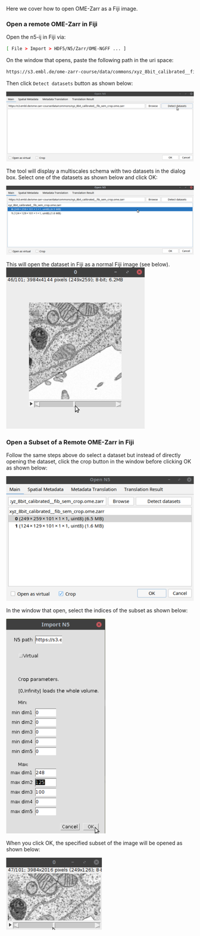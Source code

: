 Here we cover how to open OME-Zarr as a Fiji image.

### Open a remote OME-Zarr in Fiji

Open the n5-ij in Fiji via: 

```bash
[ File > Import > HDF5/N5/Zarr/OME-NGFF ... ]
```

On the window that opens, paste the following path in the uri space:

```bash
https://s3.embl.de/ome-zarr-course/data/commons/xyz_8bit_calibrated__fib_sem_crop.ome.zarr
```

Then click `Detect datasets` button as shown below: 

![img src](figures/n5-ij/detect_datasets.png)

The tool will display a multiscales schema with two datasets in the dialog box.
Select one of the datasets as shown below and click OK:

![img src](figures/n5-ij/select_dataset1.png)

This will open the dataset in Fiji as a normal Fiji image (see below).
![img src](figures/n5-ij/opened_dataset1.png)

### Open a Subset of a Remote OME-Zarr in Fiji

Follow the same steps above do select a dataset but instead of directly opening the dataset,
click the crop button in the window before clicking OK as shown below: <br>

![img src](figures/n5-ij/select_dataset_and_crop2.png)

In the window that open, select the indices of the subset as shown below: <br> 

![img src](figures/n5-ij/select_dataset_and_crop1.png)

When you click OK, the specified subset of the image will be opened as shown below: <br>

![img src](figures/n5-ij/cropped_dataset1.png)
